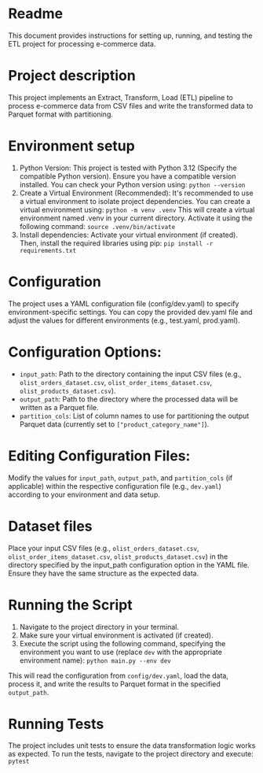 # Readme

This document provides instructions for setting up, running, and testing the ETL project for processing e-commerce data.


# Project description

This project implements an Extract, Transform, Load (ETL) pipeline to process e-commerce data from CSV files and write the transformed data to Parquet format with partitioning.


# Environment setup

1. Python Version:
    This project is tested with Python 3.12 (Specify the compatible Python version). Ensure you have a compatible version installed. You can check your Python version using: `python --version`
2. Create a Virtual Environment (Recommended):
    It's recommended to use a virtual environment to isolate project dependencies. You can create a virtual environment using: `python -m venv .venv`
    This will create a virtual environment named .venv in your current directory. Activate it using the following command: `source .venv/bin/activate`
3. Install dependencies:
    Activate your virtual environment (if created). Then, install the required libraries using pip: `pip install -r requirements.txt`


# Configuration

The project uses a YAML configuration file (config/dev.yaml) to specify environment-specific settings. You can copy the provided dev.yaml file and adjust the values for different environments (e.g., test.yaml, prod.yaml).


# Configuration Options:

   - `input_path`: Path to the directory containing the input CSV files (e.g., `olist_orders_dataset.csv`, `olist_order_items_dataset.csv`, `olist_products_dataset.csv`).
   - `output_path`: Path to the directory where the processed data will be written as a Parquet file.
   - `partition_cols`: List of column names to use for partitioning the output Parquet data (currently set to `["product_category_name"]`).


# Editing Configuration Files:

Modify the values for `input_path`, `output_path`, and `partition_cols` (if applicable) within the respective configuration file (e.g., `dev.yaml`) according to your environment and data setup.


# Dataset files

Place your input CSV files (e.g., `olist_orders_dataset.csv`, `olist_order_items_dataset.csv`, `olist_products_dataset.csv`) in the directory specified by the input_path configuration option in the YAML file. Ensure they have the same structure as the expected data.


# Running the Script

1. Navigate to the project directory in your terminal.
2. Make sure your virtual environment is activated (if created).
3. Execute the script using the following command, specifying the environment you want to use (replace `dev` with the appropriate environment name): `python main.py --env dev`

This will read the configuration from `config/dev.yaml`, load the data, process it, and write the results to Parquet format in the specified `output_path`.

# Running Tests

The project includes unit tests to ensure the data transformation logic works as expected. To run the tests, navigate to the project directory and execute: `pytest`